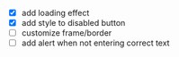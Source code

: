 - [x] add loading effect
- [x] add style to disabled button
- [ ] customize frame/border
- [ ] add alert when not entering correct text
